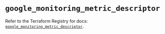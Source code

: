 # `google_monitoring_metric_descriptor`

Refer to the Terraform Registry for docs: [`google_monitoring_metric_descriptor`](https://registry.terraform.io/providers/hashicorp/google/6.33.0/docs/resources/monitoring_metric_descriptor).
